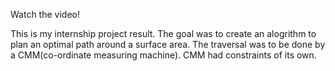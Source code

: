 Watch the video!

This is my internship project result. The goal was to create an alogrithm to plan an optimal path around a surface area. The traversal was to be done by a CMM(co-ordinate measuring machine). CMM had constraints of its own.
